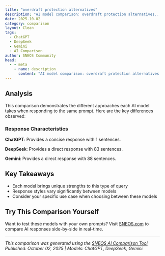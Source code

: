 ```yaml
---
title: "overdraft protection alternatives"
description: "AI model comparison: overdraft protection alternatives..."
date: 2025-10-02
category: comparison
layout: Clean
tags:
  - ChatGPT
  - DeepSeek
  - Gemini
  - AI Comparison
author: SNEOS Community
head:
  - - meta
    - name: description
      content: "AI model comparison: overdraft protection alternatives..."
---
```


<ChatComparison
  title="overdraft protection alternatives"
  prompt="overdraft protection alternatives"
  :responses='{
    "ChatGPT": "If you’re looking for alternatives to overdraft protection, there are several options you can consider that can help you avoid overdrawing your bank account:\n\n1. **Link to a Savings Account:** Many banks allow you to link a savings account to your checking account. If you run low on funds, the bank will automatically transfer money from your savings to cover the shortfall.\n\n2. **Overdraft Line of Credit:** Some banks offer an overdraft line of credit that functions like a personal loan. When you overdraw your account, funds are automatically borrowed from this line of credit, typically at a lower interest rate than overdraft fees.\n\n3. **Cash Reserve Accounts:** Similar to an overdraft line of credit, some financial institutions provide cash reserve accounts that are linked to your checking account. You receive a predetermined amount of funds you can ‘borrow’ when your checking account is insufficient.\n\n4. **Real-Time Balance Alerts:** Set up alert notifications to track your account balance in real-time. This way, you can prevent overdrawing your account by being aware of your available balance.\n\n5. **Prepaid Debit Cards:** Using a prepaid debit card can help in managing your spending. You load money onto the card, and you can only spend what is loaded, thus avoiding overdrafts entirely.\n\n6. **Budgeting Tools and Apps:** Consider using budgeting apps that help you track your expenditures against your income. By planning your finances effectively, you can reduce the chances of overdrawing your account.\n\n7. **Credit Card Use:** If you need access to funds quickly, consider using a credit card for small purchases, keeping in mind the interest payments. Just ensure you pay off the balance in full each month to avoid accumulating debt.\n\n8. **Short-Term Personal Loans:** Some lenders offer short-term personal loans or cash advances that can be used to cover temporary cash flow needs without incurring overdraft fees.\n\n9. **Credit Union Membership:** Credit unions often have lower fees and more flexible terms for overdraft protection services. Joining a credit union might provide beneficial alternatives.\n\n10. **Financial Coaching:** Engaging with a financial coach can help you understand your spending habits and improve your budgeting skills, reducing your likelihood of overdrawing your account.\n\n11. **Building an Emergency Fund:** Gradually saving a small amount each month to build an emergency fund can provide a cushion against unforeseen expenses and help prevent overdrafts.\n\nIt’s essential to consider your financial situation and needs when selecting an alternative to overdraft protection. Reviewing the terms and conditions of all products and services is crucial to ensure they fit your financial goals.",
    "DeepSeek": "Of course. Overdraft protection can be a costly trap with its high fees. The good news is there are many excellent alternatives to help you avoid overdrafts and manage your cash flow more effectively.\n\nHere\u2019s a breakdown of overdraft protection alternatives, from simple habits to specific banking products.\n\n### Category 1: Prevention \u0026 Mindset Shifts (The Foundation)\n\nThese are the most effective and cost-free ways to avoid overdrafts.\n\n1.  **Buffer Balance:** Maintain a \u0022cushion\u0022 in your checking account (e.g., $100-$500) that you treat as $0. This acts as your own personal, interest-free overdraft protection.\n2.  **Track Your Balance Manually:** Don\u0027t just rely on your bank\u0027s app. Use a notebook, a spreadsheet, or a budgeting app (like Monarch, YNAB, or Simplifi) to track every transaction and know your *true* available balance.\n3.  **Set Up Alerts:** Most banks allow you to set up low-balance alerts via text or email. Set one for when your balance drops below a certain threshold (e.g., $50 or $100).\n4.  **Review Transactions Daily:** A quick daily check of your account can help you catch pending transactions and keep your mental tally accurate.\n\n### Category 2: Linking Accounts (The Seamless Solution)\n\nThese options automatically move money for you, usually for a much smaller fee than an overdraft fee.\n\n1.  **Savings Account Transfer Link:**\n    *   **How it works:** You link your checking account to your savings account at the same bank. If you overdraw your checking account, the bank automatically transfers money from your savings to cover the shortfall.\n    *   **Typical Cost:** A small transfer fee ($5-$12), but **no interest**.\n    *   **Pros:** Uses your own money, avoids declined transactions and merchant fees.\n    *   **Cons:** The transfer fee can add up if it happens frequently. You must have enough in savings.\n\n2.  **Line of Credit Link:**\n    *   **How it works:** You link a personal line of credit to your checking account. If you overdraw, the bank covers the transaction by drawing from the line of credit.\n    *   **Typical Cost:** Usually a small transfer fee, plus **interest** on the amount borrowed until you pay it back.\n    *   **Pros:** Good for larger, unexpected shortfalls. Interest is often cheaper than a single overdraft fee if paid back quickly.\n    *   **Cons:** Requires a credit check. You\u0027re taking on debt.\n\n### Category 3: Opting Out \u0026 Using Different Tools (The Proactive Approach)\n\nThis is a powerful but often overlooked strategy.\n\n1.  **Opt Out of Overdraft Coverage for Debit \u0026 ATMs:**\n    *   **This is a critical step.** By law (Regulation E), banks must get your permission to charge you overdraft fees for everyday debit card and ATM transactions.\n    *   **If you OPT OUT:** Your debit card transaction or ATM withdrawal will simply be **declined** if you don\u0027t have the funds. **You pay $0.**\n    *   **Why it\u0027s great:** It turns your debit card into a \u0022debit-only\u0022 card, forcing you to live within your means. The embarrassment of a decline is a powerful motivator to check your balance.\n    *   **Note:** Checks and recurring automatic bill payments can still overdraw your account and may incur fees, even if you\u0027ve opted out.\n\n2.  **Use a Credit Card for Everyday Spending:**\n    *   **How it works:** Use a credit card for gas, groceries, and online shopping instead of your debit card. Pay off the **full statement balance every month** to avoid interest.\n    *   **Pros:** Protects your checking account from small, daily surprises. Offers better fraud protection and can earn rewards.\n    *   **Cons:** Requires financial discipline to avoid carrying a balance and accruing high-interest debt.\n\n3.  **Use Cash or the \u0022Envelope System\u0022:**\n    *   **How it works:** Withdraw a set amount of cash for discretionary spending (like entertainment and dining out) for the week or month. When the cash is gone, you stop spending.\n    *   **Pros:** Makes spending tangible and prevents you from overdrawing your account.\n    *   **Cons:** Inconvenient and less secure than cards.\n\n### Category 4: Modern Banking \u0026 Fintech Solutions\n\nMany new banks and apps are designed specifically to solve this problem.\n\n1.  **\u0022No Overdraft\u0022 Banks \u0026 Neobanks:**\n    *   **Examples:** Chime, Varo, Current, Ally Bank (for its optional overdraft protection).\n    *   **How they work:** These banks simply decline transactions if you don\u0027t have the money. Some, like Chime, offer a \u0022spot-me\u0022 or \u0022overdraft protection\u0022 feature that fronts you a small amount with no fees (they ask for voluntary tips instead).\n\n2.  **Get-Paid-Early Apps:**\n    *   **Examples:** Earnin, Dave, Empower.\n    *   **How they work:** They allow you to access a portion of your paycheck before your official payday, which can help you cover a shortfall.\n    *   **Caution:** These can create a cycle of dependency. They often encourage \u0022tips\u0022 or have monthly membership fees. Use them as an absolute last resort, not a regular solution.\n\n### Quick Decision Guide\n\n| If your main problem is... | The Best Alternative is... |\n| :--- | :--- |\n| **Forgetting to check your balance** | **Low Balance Alerts \u002B a $100 Buffer** |\n| **Unexpected small shortfalls** | **Linked Savings Account** (if you have savings) |\n| **Frequent small purchases overdrafting** | **OPT OUT of Debit/Card Overdraft Coverage** |\n| **Wanting rewards \u0026 better protection** | **Credit Card (paid in full each month)** |\n| **Needing a complete system overhaul** | **A No-Overdraft Bank (like Chime or Ally) \u002B a Budgeting App** |\n\n### What to Do Right Now\n\n1.  **Call your bank or log in online and OPT OUT** of overdraft coverage for debit and ATM transactions. This is the single most effective step you can take.\n2.  **Set up low-balance alerts** for your checking account.\n3.  **Link your savings account** to your checking for backup protection if you have one.\n4.  **Start tracking your spending** in a simple spreadsheet or a free app.\n\nBy taking these steps, you can break free from the cycle of overdraft fees and take control of your finances.",
    "Gemini": "Okay, let\u0027s explore alternatives to overdraft protection. Overdraft protection, while convenient, can be expensive with its fees. Here are several options, categorized for clarity:\n\n**1.  Proactive Prevention (Best Approach):**\n\n*   **Careful Budgeting and Tracking:**\n    *   **Use a Budgeting App:** Mint, YNAB (You Need a Budget), Personal Capital, and many others help you track income, expenses, and set budget limits.\n    *   **Maintain a Spreadsheet:** A simple spreadsheet can work just as well if you prefer a manual approach.\n    *   **Regular Account Monitoring:** Check your account balance frequently (online, mobile app, ATMs) to stay aware of your available funds.\n    *   **Set Up Alerts:** Most banks allow you to set up alerts for low balances, large withdrawals, or when your account approaches zero.  Use these religiously!\n\n*   **Plan for Irregular Expenses:**\n    *   **Emergency Fund:**  The best defense is a healthy emergency fund. Aim for 3-6 months\u0027 worth of living expenses. Start small and build gradually.\n    *   **Sinking Funds:**  For planned but irregular expenses (e.g., car repairs, holiday gifts, annual subscriptions), set aside a little money each month.\n\n*   **Timing Your Payments:**\n    *   **Schedule Payments Carefully:**  If possible, schedule bills to be paid on or shortly after payday.\n    *   **Be Mindful of Processing Times:** Understand how long it takes for checks to clear and electronic payments to process. Don\u0027t assume funds are available immediately.\n    *   **Pay Early:** If you\u0027re unsure, paying a bill a day or two early can prevent overdrafts.\n\n**2.  Direct Alternatives Offered by Banks/Credit Unions:**\n\n*   **Link to a Savings Account (Savings Transfer):**\n    *   **How it works:** If you overdraw your checking account, the bank automatically transfers funds from your linked savings account to cover the shortage.\n    *   **Pros:** Generally cheaper than overdraft protection fees. The transfer fee is usually lower (or even free).\n    *   **Cons:**  Requires you to have sufficient funds in your savings account. Limited to the amount available in your savings.\n\n*   **Link to a Credit Card (Credit Card Overdraft Protection):**\n    *   **How it works:** The bank advances funds from your credit card to cover the overdraft.\n    *   **Pros:**  Convenient if you don\u0027t have a savings account or insufficient funds there.\n    *   **Cons:**  Can be expensive.  You\u0027ll be charged interest on the balance transferred to your credit card, potentially at a high APR.  Also, using too much of your credit limit can hurt your credit score.  Treat this option with extreme caution.\n\n*   **Overdraft Line of Credit:**\n    *   **How it works:**  A pre-approved line of credit attached to your checking account.  If you overdraw, funds are drawn from the line of credit.\n    *   **Pros:**  Potentially lower interest rates than credit card overdraft protection.\n    *   **Cons:**  Requires credit approval.  Interest is charged on the borrowed amount. There may be annual fees.\n\n*   **\u0022Grace Period\u0022 or \u0022Overdraft Forgiveness\u0022 Programs:**\n    *   **How it works:** Some banks offer a grace period (e.g., 24 hours) to deposit funds and avoid an overdraft fee.  Or, they may occasionally waive overdraft fees, especially for first-time offenders or long-term customers.\n    *   **Pros:**  Free if you can rectify the situation within the grace period.\n    *   **Cons:**  Not always available.  Depends on the bank\u0027s policy and your account history. Not a reliable long-term solution.\n\n**3.  External Alternatives (Beyond Your Bank):**\n\n*   **Cash Advance Apps (Use with Caution):**\n    *   **Examples:** Dave, Earnin, MoneyLion.\n    *   **How they work:**  Allow you to borrow a small amount of money (typically $25-$250) to cover expenses until your next payday.\n    *   **Pros:**  Can be cheaper than overdraft fees, especially if you repay quickly.\n    *   **Cons:**  Can create a cycle of dependency.  Some apps charge membership fees or require tips.  Read the terms and conditions carefully.  Use only in true emergencies.\n\n*   **Personal Loan:**\n    *   **How it works:** Borrow a lump sum from a bank, credit union, or online lender and repay it in fixed monthly installments.\n    *   **Pros:**  Can be used to consolidate debt or cover large, unexpected expenses.  Fixed interest rates and repayment terms.\n    *   **Cons:**  Requires credit approval.  Interest rates can be high, especially for borrowers with poor credit. Not ideal for small, short-term overdrafts.\n\n*   **Payday Loan (AVOID IF POSSIBLE):**\n    *   **How it works:**  A short-term, high-interest loan designed to be repaid on your next payday.\n    *   **Cons:**  Extremely high interest rates and fees.  Can lead to a debt trap.  Should be avoided unless you have absolutely no other options.  Consider this a last resort.\n\n**4.  Consider a Different Type of Account:**\n\n*   **No-Overdraft Checking Accounts:**\n    *   **How it works:** Transactions that would overdraw the account are simply declined.  You won\u0027t be charged overdraft fees.\n    *   **Pros:**  Eliminates the risk of overdraft fees.  Helps you stay within your budget.\n    *   **Cons:**  Transactions may be declined, which can be inconvenient.  You\u0027ll need to be extra vigilant about tracking your balance.\n\n*   **Prepaid Debit Cards:**\n    *   **How it works:**  Load money onto the card and spend only the amount you\u0027ve loaded.\n    *   **Pros:**  No overdraft fees.  Can be a good option for budgeting and controlling spending.\n    *   **Cons:**  May have monthly fees, reload fees, or other charges.  Not accepted everywhere.\n\n**Key Considerations When Choosing an Alternative:**\n\n*   **Fees:**  Compare all fees associated with each option, including transfer fees, interest rates, monthly fees, and other charges.\n*   **Interest Rates:**  Pay attention to interest rates, especially for credit card overdraft protection and lines of credit.\n*   **Credit Score Impact:**  Consider how each option might affect your credit score.  Using too much credit or defaulting on a loan can damage your credit.\n*   **Convenience:**  Choose an option that is easy to use and fits your lifestyle.\n*   **Budget and Financial Habits:**  The best solution is one that encourages responsible financial habits and helps you stay within your budget.\n\n**In summary:**\n\n*   **Prevention is Key:** Focus on budgeting, tracking, and planning to avoid overdrafts in the first place.\n*   **Compare Options:**  Carefully evaluate the fees, interest rates, and terms of each alternative.\n*   **Avoid Payday Loans:**  These are generally a very bad idea.\n*   **Choose Wisely:**  Select the option that best suits your needs and financial situation.  Consider a no-overdraft account if you struggle with overdrafts frequently.\n\nBy being proactive and exploring these alternatives, you can avoid costly overdraft fees and manage your finances more effectively. Good luck!\n"
  }'
  published-date="12:37"
/>

## Analysis

This comparison demonstrates the different approaches each AI model takes when responding to the same prompt. Here are the key differences observed:

### Response Characteristics

**ChatGPT**: Provides a concise response with 1 sentences. 

**DeepSeek**: Provides a direct response with 83 sentences. 

**Gemini**: Provides a direct response with 88 sentences. 

## Key Takeaways

- Each model brings unique strengths to this type of query
- Response styles vary significantly between models
- Consider your specific use case when choosing between these models

## Try This Comparison Yourself

Want to test these models with your own prompts? Visit [SNEOS.com](https://sneos.com) to compare AI responses side-by-side in real-time.

---

*This comparison was generated using the [SNEOS AI Comparison Tool](https://sneos.com)*
*Published: October 02, 2025 | Models: ChatGPT, DeepSeek, Gemini*
